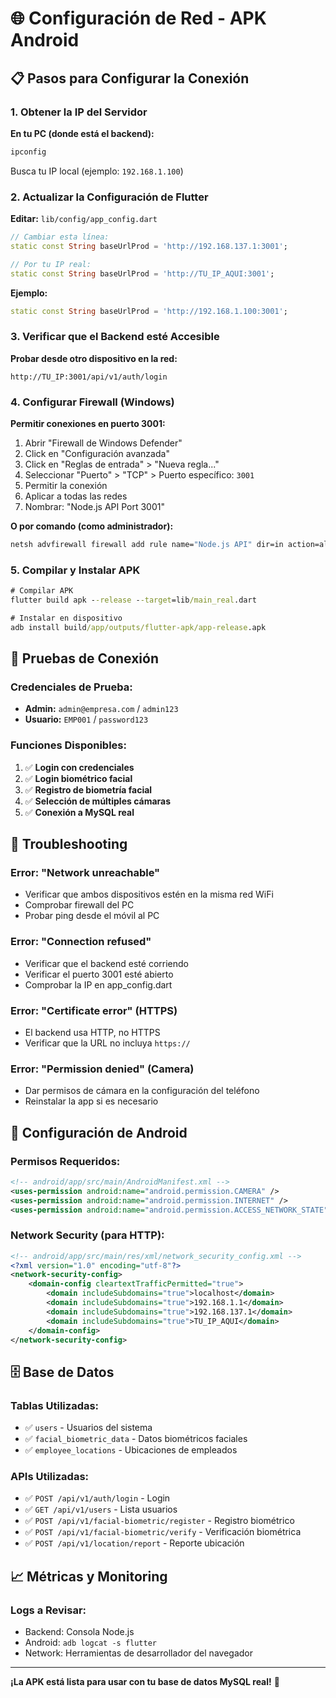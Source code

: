# 🌐 Configuración de Red - APK Android

## 📋 Pasos para Configurar la Conexión

### 1. Obtener la IP del Servidor

**En tu PC (donde está el backend):**
```cmd
ipconfig
```
Busca tu IP local (ejemplo: `192.168.1.100`)

### 2. Actualizar la Configuración de Flutter

**Editar:** `lib/config/app_config.dart`

```dart
// Cambiar esta línea:
static const String baseUrlProd = 'http://192.168.137.1:3001';

// Por tu IP real:
static const String baseUrlProd = 'http://TU_IP_AQUI:3001';
```

**Ejemplo:**
```dart
static const String baseUrlProd = 'http://192.168.1.100:3001';
```

### 3. Verificar que el Backend esté Accesible

**Probar desde otro dispositivo en la red:**
```
http://TU_IP:3001/api/v1/auth/login
```

### 4. Configurar Firewall (Windows)

**Permitir conexiones en puerto 3001:**

1. Abrir "Firewall de Windows Defender"
2. Click en "Configuración avanzada"
3. Click en "Reglas de entrada" > "Nueva regla..."
4. Seleccionar "Puerto" > "TCP" > Puerto específico: `3001`
5. Permitir la conexión
6. Aplicar a todas las redes
7. Nombrar: "Node.js API Port 3001"

**O por comando (como administrador):**
```cmd
netsh advfirewall firewall add rule name="Node.js API" dir=in action=allow protocol=TCP localport=3001
```

### 5. Compilar y Instalar APK

```cmd
# Compilar APK
flutter build apk --release --target=lib/main_real.dart

# Instalar en dispositivo
adb install build/app/outputs/flutter-apk/app-release.apk
```

## 🧪 Pruebas de Conexión

### Credenciales de Prueba:
- **Admin:** `admin@empresa.com` / `admin123`
- **Usuario:** `EMP001` / `password123`

### Funciones Disponibles:
1. ✅ **Login con credenciales**
2. ✅ **Login biométrico facial**
3. ✅ **Registro de biometría facial**
4. ✅ **Selección de múltiples cámaras**
5. ✅ **Conexión a MySQL real**

## 🔧 Troubleshooting

### Error: "Network unreachable"
- Verificar que ambos dispositivos estén en la misma red WiFi
- Comprobar firewall del PC
- Probar ping desde el móvil al PC

### Error: "Connection refused"
- Verificar que el backend esté corriendo
- Verificar el puerto 3001 esté abierto
- Comprobar la IP en app_config.dart

### Error: "Certificate error" (HTTPS)
- El backend usa HTTP, no HTTPS
- Verificar que la URL no incluya `https://`

### Error: "Permission denied" (Camera)
- Dar permisos de cámara en la configuración del teléfono
- Reinstalar la app si es necesario

## 📱 Configuración de Android

### Permisos Requeridos:
```xml
<!-- android/app/src/main/AndroidManifest.xml -->
<uses-permission android:name="android.permission.CAMERA" />
<uses-permission android:name="android.permission.INTERNET" />
<uses-permission android:name="android.permission.ACCESS_NETWORK_STATE" />
```

### Network Security (para HTTP):
```xml
<!-- android/app/src/main/res/xml/network_security_config.xml -->
<?xml version="1.0" encoding="utf-8"?>
<network-security-config>
    <domain-config cleartextTrafficPermitted="true">
        <domain includeSubdomains="true">localhost</domain>
        <domain includeSubdomains="true">192.168.1.1</domain>
        <domain includeSubdomains="true">192.168.137.1</domain>
        <domain includeSubdomains="true">TU_IP_AQUI</domain>
    </domain-config>
</network-security-config>
```

## 🗄️ Base de Datos

### Tablas Utilizadas:
- ✅ `users` - Usuarios del sistema
- ✅ `facial_biometric_data` - Datos biométricos faciales
- ✅ `employee_locations` - Ubicaciones de empleados

### APIs Utilizadas:
- ✅ `POST /api/v1/auth/login` - Login
- ✅ `GET /api/v1/users` - Lista usuarios
- ✅ `POST /api/v1/facial-biometric/register` - Registro biométrico
- ✅ `POST /api/v1/facial-biometric/verify` - Verificación biométrica
- ✅ `POST /api/v1/location/report` - Reporte ubicación

## 📈 Métricas y Monitoring

### Logs a Revisar:
- Backend: Consola Node.js
- Android: `adb logcat -s flutter`
- Network: Herramientas de desarrollador del navegador

---

**¡La APK está lista para usar con tu base de datos MySQL real!** 🚀